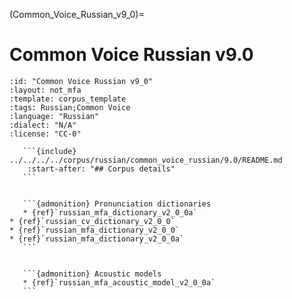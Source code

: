 
(Common_Voice_Russian_v9_0)=
# Common Voice Russian v9.0

``````{corpus} Common Voice Russian v9.0
:id: "Common Voice Russian v9_0"
:layout: not_mfa
:template: corpus_template
:tags: Russian;Common Voice
:language: "Russian"
:dialect: "N/A"
:license: "CC-0"

   ```{include} ../../../../corpus/russian/common_voice_russian/9.0/README.md
    :start-after: "## Corpus details"
   ```


   ```{admonition} Pronunciation dictionaries
   * {ref}`russian_mfa_dictionary_v2_0_0a`
* {ref}`russian_cv_dictionary_v2_0_0`
* {ref}`russian_mfa_dictionary_v2_0_0`
* {ref}`russian_mfa_dictionary_v2_0_0a`
   ```


   ```{admonition} Acoustic models
   * {ref}`russian_mfa_acoustic_model_v2_0_0a`
   ```
``````
